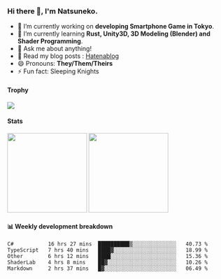 ### Hi there 👋, I'm Natsuneko.

<!--
**mika-f/mika-f** is a ✨ _special_ ✨ repository because its `README.md` (this file) appears on your GitHub profile.

Here are some ideas to get you started:

- 🔭 I’m currently working on ...
- 🌱 I’m currently learning ...
- 👯 I’m looking to collaborate on ...
- 🤔 I’m looking for help with ...
- 💬 Ask me about ...
- 📫 How to reach me: ...
- 😄 Pronouns: ...
- ⚡ Fun fact: ...
-->

- 🔭 I’m currently working on **developing Smartphone Game in Tokyo**.
- 🌱 I’m currently learning **Rust, Unity3D, 3D Modeling (Blender) and Shader Programming**.
- 💬 Ask me about anything!
- 📝 Read my blog posts : [Hatenablog](https://mikazuki.hatenablog.jp/)
- 😄 Pronouns: **They/Them/Theirs**
- ⚡ Fun fact: Sleeping Knights

#### Trophy

<img src="https://github-profile-trophy.vercel.app/?username=mika-f&no-frame=true&row=1&column=6" />

#### Stats

<p>
  <img src="https://github-readme-stats.vercel.app/api?username=mika-f" height="182" />
  <img src="https://github-readme-stats.vercel.app/api/top-langs/?username=mika-f&layout=compact" height="182" />
</p>


#### 📊 Weekly development breakdown

<!--START_SECTION:waka-->
```text
C#           16 hrs 27 mins  ██████████▒░░░░░░░░░░░░░░   40.73 % 
TypeScript   7 hrs 40 mins   ████▓░░░░░░░░░░░░░░░░░░░░   18.99 % 
Other        6 hrs 12 mins   ████░░░░░░░░░░░░░░░░░░░░░   15.36 % 
ShaderLab    4 hrs 8 mins    ██▓░░░░░░░░░░░░░░░░░░░░░░   10.26 % 
Markdown     2 hrs 37 mins   █▓░░░░░░░░░░░░░░░░░░░░░░░   06.49 % 
```
<!--END_SECTION:waka-->
